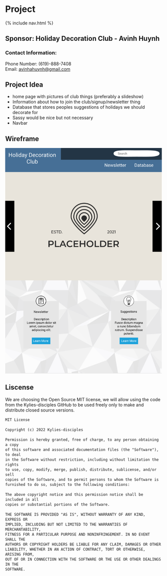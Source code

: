 # Project

{% include nav.html %}

## Sponsor: Holiday Decoration Club - Avinh Huynh
### Contact Information: 
Phone Number: (619)-888-7408 <br> Email: avinhahuynh@gmail.com

## Project Idea
* home page with pictures of club things (preferably a slideshow)
* Information about how to join the club/signup/newsletter thing
* Database that stores peoples suggestions of holidays we should decorate for
* Sassy would be nice but not necessary
* Navbar

## Wireframe
<img src="wireframe.png">

## Liscense
We are choosing the Open Source MIT license, we will allow using the code from the Kylies-disciples GitHub to be used freely only to make and distribute closed source versions.
```
MIT License

Copyright (c) 2022 Kylies-disciples

Permission is hereby granted, free of charge, to any person obtaining a copy
of this software and associated documentation files (the "Software"), to deal
in the Software without restriction, including without limitation the rights
to use, copy, modify, merge, publish, distribute, sublicense, and/or sell
copies of the Software, and to permit persons to whom the Software is
furnished to do so, subject to the following conditions:

The above copyright notice and this permission notice shall be included in all
copies or substantial portions of the Software.

THE SOFTWARE IS PROVIDED "AS IS", WITHOUT WARRANTY OF ANY KIND, EXPRESS OR
IMPLIED, INCLUDING BUT NOT LIMITED TO THE WARRANTIES OF MERCHANTABILITY,
FITNESS FOR A PARTICULAR PURPOSE AND NONINFRINGEMENT. IN NO EVENT SHALL THE
AUTHORS OR COPYRIGHT HOLDERS BE LIABLE FOR ANY CLAIM, DAMAGES OR OTHER
LIABILITY, WHETHER IN AN ACTION OF CONTRACT, TORT OR OTHERWISE, ARISING FROM,
OUT OF OR IN CONNECTION WITH THE SOFTWARE OR THE USE OR OTHER DEALINGS IN THE
SOFTWARE.
```
